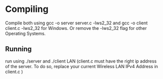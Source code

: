 # Compiling

Compile both using gcc -o server server.c -lws2_32 and gcc -o client client.c -lws2_32 for Windows. Or remove the -lws2_32 flag for other Operating Systems.

## Running

run using ./server and ./client LAN  (client.c must have the right ip address of the server. To do so, replace your current Wireless LAN IPv4 Address in client.c )
